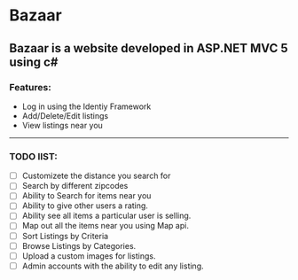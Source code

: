 # Bazaar

## Bazaar is a website developed in ASP.NET MVC 5 using c#

### Features:
* Log in using the Identiy Framework
* Add/Delete/Edit listings
* View listings near you
---

### TODO lIST:
- [ ] Customizete the distance you search for
- [ ] Search by different zipcodes
- [ ] Ability to Search for items near you
- [ ] Ability to give other users a rating.
- [ ] Ability see all items a particular user is selling.
- [ ] Map out all the items near you using Map api.
- [ ] Sort Listings by  Criteria
- [ ] Browse Listings by Categories.
- [ ] Upload a custom images for listings.
- [ ] Admin accounts with the ability to edit any listing.